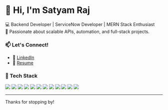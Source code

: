 # 👋 Hi, I'm Satyam Raj

💻 Backend Developer | ServiceNow Developer | MERN Stack Enthusiast  
🚀 Passionate about scalable APIs, automation, and full-stack projects.

### 📫 Let's Connect!
<!--- 🌐 [Portfolio/Website (optional)](https://your-link-here)-->
- 💼 [LinkedIn](https://linkedin.com/in/raj5253)
- 📂 [Resume](https://drive.google.com/file/d/1wxt81nnK0c8_YLc96GIQtdPPhaLPeP4N/view?usp=sharing)

### 🧰 Tech Stack

<img src="https://img.shields.io/badge/JavaScript-F7DF1E?logo=javascript&logoColor=black" /> <img src="https://img.shields.io/badge/Java-007396?logo=java&logoColor=white" /> <img src="https://img.shields.io/badge/Node.js-339933?logo=node.js&logoColor=white" /> <img src="https://img.shields.io/badge/Express.js-000000?logo=express&logoColor=white" /> <img src="https://img.shields.io/badge/React-61DAFB?logo=react&logoColor=black" /> <img src="https://img.shields.io/badge/Next.js-000000?logo=next.js&logoColor=white" /> <img src="https://img.shields.io/badge/HTML5-E34F26?logo=html5&logoColor=white" /> <img src="https://img.shields.io/badge/CSS3-1572B6?logo=css3&logoColor=white" /> <img src="https://img.shields.io/badge/Tailwind_CSS-06B6D4?logo=tailwind-css&logoColor=white" /> <img src="https://img.shields.io/badge/MongoDB-47A248?logo=mongodb&logoColor=white" /> <img src="https://img.shields.io/badge/MySQL-4479A1?logo=mysql&logoColor=white" /> <img src="https://img.shields.io/badge/ServiceNow-0C322C?logo=servicenow&logoColor=white" />

---

Thanks for stopping by!


<!--
**raj5253/raj5253** is a ✨ _special_ ✨ repository because its `README.md` (this file) appears on your GitHub profile.

Here are some ideas to get you started:

- 🔭 I’m currently working on ...
- 🌱 I’m currently learning ...
- 👯 I’m looking to collaborate on ...
- 🤔 I’m looking for help with ...
- 💬 Ask me about ...
- 📫 How to reach me: ...
- 😄 Pronouns: ...
- ⚡ Fun fact: ...
-->
